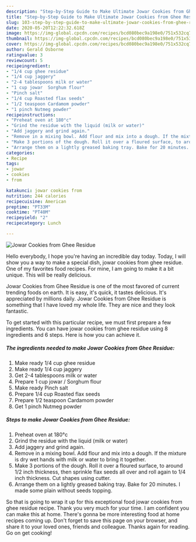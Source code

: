 ```yaml
---
description: "Step-by-Step Guide to Make Ultimate Jowar Cookies from Ghee Residue"
title: "Step-by-Step Guide to Make Ultimate Jowar Cookies from Ghee Residue"
slug: 103-step-by-step-guide-to-make-ultimate-jowar-cookies-from-ghee-residue
date: 2020-05-20T12:22:32.618Z
image: https://img-global.cpcdn.com/recipes/bcd080bec9a198e0/751x532cq70/jowar-cookies-from-ghee-residue-recipe-main-photo.jpg
thumbnail: https://img-global.cpcdn.com/recipes/bcd080bec9a198e0/751x532cq70/jowar-cookies-from-ghee-residue-recipe-main-photo.jpg
cover: https://img-global.cpcdn.com/recipes/bcd080bec9a198e0/751x532cq70/jowar-cookies-from-ghee-residue-recipe-main-photo.jpg
author: Gerald Osborne
ratingvalue: 3
reviewcount: 5
recipeingredient:
- "1/4 cup ghee residue"
- "1/4 cup jaggery"
- "2-4 tablespoons milk or water"
- "1 cup jowar  Sorghum flour"
- "Pinch salt"
- "1/4 cup Roasted flax seeds"
- "1/2 teaspoon Cardamom powder"
- "1 pinch Nutmeg powder"
recipeinstructions:
- "Preheat oven at 180°c"
- "Grind the residue with the liquid (milk or water)"
- "Add jaggery and grind again."
- "Remove in a mixing bowl. Add flour and mix into a dough. If the mixture is dry wet hands with milk or water to bring it together."
- "Make 3 portions of the dough. Roll it over a floured surface, to around 1/2 inch thickness, then sprinkle flax seeds all over and roll again to 1/4 inch thickness. Cut shapes using cutter."
- "Arrange them on a lightly greased baking tray. Bake for 20 minutes. I made some plain without seeds topping."
categories:
- Recipe
tags:
- jowar
- cookies
- from

katakunci: jowar cookies from 
nutrition: 244 calories
recipecuisine: American
preptime: "PT33M"
cooktime: "PT40M"
recipeyield: "2"
recipecategory: Lunch

---
```



![Jowar Cookies from Ghee Residue](https://img-global.cpcdn.com/recipes/bcd080bec9a198e0/751x532cq70/jowar-cookies-from-ghee-residue-recipe-main-photo.jpg)

Hello everybody, I hope you're having an incredible day today. Today, I will show you a way to make a special dish, jowar cookies from ghee residue. One of my favorites food recipes. For mine, I am going to make it a bit unique. This will be really delicious.



Jowar Cookies from Ghee Residue is one of the most favored of current trending foods on earth. It is easy, it's quick, it tastes delicious. It's appreciated by millions daily. Jowar Cookies from Ghee Residue is something that I have loved my whole life. They are nice and they look fantastic.


To get started with this particular recipe, we must first prepare a few ingredients. You can have jowar cookies from ghee residue using 8 ingredients and 6 steps. Here is how you can achieve it.

##### The ingredients needed to make Jowar Cookies from Ghee Residue:

1. Make ready 1/4 cup ghee residue
1. Make ready 1/4 cup jaggery
1. Get 2-4 tablespoons milk or water
1. Prepare 1 cup jowar / Sorghum flour
1. Make ready Pinch salt
1. Prepare 1/4 cup Roasted flax seeds
1. Prepare 1/2 teaspoon Cardamom powder
1. Get 1 pinch Nutmeg powder




##### Steps to make Jowar Cookies from Ghee Residue:

1. Preheat oven at 180°c
1. Grind the residue with the liquid (milk or water)
1. Add jaggery and grind again.
1. Remove in a mixing bowl. Add flour and mix into a dough. If the mixture is dry wet hands with milk or water to bring it together.
1. Make 3 portions of the dough. Roll it over a floured surface, to around 1/2 inch thickness, then sprinkle flax seeds all over and roll again to 1/4 inch thickness. Cut shapes using cutter.
1. Arrange them on a lightly greased baking tray. Bake for 20 minutes. I made some plain without seeds topping.




So that is going to wrap it up for this exceptional food jowar cookies from ghee residue recipe. Thank you very much for your time. I am confident you can make this at home. There's gonna be more interesting food at home recipes coming up. Don't forget to save this page on your browser, and share it to your loved ones, friends and colleague. Thanks again for reading. Go on get cooking!
